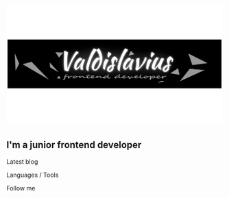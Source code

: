 [![Header](https://github.com/Valdislavius/Valdislavius/blob/main/assets/header.png)]()

## I'm a junior frontend developer

Latest blog 

Languages / Tools

Follow me
